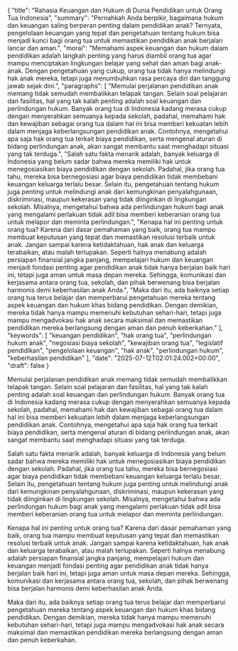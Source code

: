 {
  "title": "Rahasia Keuangan dan Hukum di Dunia Pendidikan untuk Orang Tua Indonesia",
  "summary": "Pernahkah Anda berpikir, bagaimana hukum dan keuangan saling berperan penting dalam pendidikan anak? Ternyata, pengelolaan keuangan yang tepat dan pengetahuan tentang hukum bisa menjadi kunci bagi orang tua untuk memastikan pendidikan anak berjalan lancar dan aman.",
  "moral": "Memahami aspek keuangan dan hukum dalam pendidikan adalah langkah penting yang harus diambil orang tua agar mampu menciptakan lingkungan belajar yang sehat dan aman bagi anak-anak. Dengan pengetahuan yang cukup, orang tua tidak hanya melindungi hak anak mereka, tetapi juga menumbuhkan rasa percaya diri dan tanggung jawab sejak dini.",
  "paragraphs": [
    "Memulai perjalanan pendidikan anak memang tidak semudah membalikkan telapak tangan. Selain soal pelajaran dan fasilitas, hal yang tak kalah penting adalah soal keuangan dan perlindungan hukum. Banyak orang tua di Indonesia kadang merasa cukup dengan menyerahkan semuanya kepada sekolah, padahal, memahami hak dan kewajiban sebagai orang tua dalam hal ini bisa memberi kekuatan lebih dalam menjaga keberlangsungan pendidikan anak. Contohnya, mengetahui apa saja hak orang tua terkait biaya pendidikan, serta mengenal aturan di bidang perlindungan anak, akan sangat membantu saat menghadapi situasi yang tak terduga.",
    "Salah satu fakta menarik adalah, banyak keluarga di Indonesia yang belum sadar bahwa mereka memiliki hak untuk menegosiasikan biaya pendidikan dengan sekolah. Padahal, jika orang tua tahu, mereka bisa bernegosiasi agar biaya pendidikan tidak membebani keuangan keluarga terlalu besar. Selain itu, pengetahuan tentang hukum juga penting untuk melindungi anak dari kemungkinan penyalahgunaan, diskriminasi, maupun kekerasan yang tidak diinginkan di lingkungan sekolah. Misalnya, mengetahui bahwa ada perlindungan hukum bagi anak yang mengalami perlakuan tidak adil bisa memberi keberanian orang tua untuk melapor dan meminta perlindungan.",
    "Kenapa hal ini penting untuk orang tua? Karena dari dasar pemahaman yang baik, orang tua mampu membuat keputusan yang tepat dan memastikan resolusi terbaik untuk anak. Jangan sampai karena ketidaktahuan, hak anak dan keluarga terabaikan, atau malah terlupakan. Seperti halnya menabung adalah persiapan finansial jangka panjang, mempelajari hukum dan keuangan menjadi fondasi penting agar pendidikan anak tidak hanya berjalan baik hari ini, tetapi juga aman untuk masa depan mereka. Sehingga, komunikasi dan kerjasama antara orang tua, sekolah, dan pihak berwenang bisa berjalan harmonis demi keberhasilan anak Anda.",
    "Maka dari itu, ada baiknya setiap orang tua terus belajar dan memperbarui pengetahuan mereka tentang aspek keuangan dan hukum khas bidang pendidikan. Dengan demikian, mereka tidak hanya mampu memenuhi kebutuhan sehari-hari, tetapi juga mampu mengadvokasi hak anak secara maksimal dan memastikan pendidikan mereka berlangsung dengan aman dan penuh keberkahan."
  ],
  "keywords": [
    "keuangan pendidikan",
    "hak orang tua",
    "perlindungan hukum anak",
    "negosiasi biaya sekolah",
    "kewajiban orang tua",
    "legislatif pendidikan",
    "pengelolaan keuangan",
    "hak anak",
    "perlindungan hukum",
    "keberhasilan pendidikan"
  ],
  "date": "2025-07-12T02:01:24.002+00:00",
  "draft": false
}

Memulai perjalanan pendidikan anak memang tidak semudah membalikkan telapak tangan.
 Selain soal pelajaran dan fasilitas, hal yang tak kalah penting adalah soal keuangan dan perlindungan hukum.
 Banyak orang tua di Indonesia kadang merasa cukup dengan menyerahkan semuanya kepada sekolah, padahal, memahami hak dan kewajiban sebagai orang tua dalam hal ini bisa memberi kekuatan lebih dalam menjaga keberlangsungan pendidikan anak.
 Contohnya, mengetahui apa saja hak orang tua terkait biaya pendidikan, serta mengenal aturan di bidang perlindungan anak, akan sangat membantu saat menghadapi situasi yang tak terduga.

Salah satu fakta menarik adalah, banyak keluarga di Indonesia yang belum sadar bahwa mereka memiliki hak untuk menegosiasikan biaya pendidikan dengan sekolah.
 Padahal, jika orang tua tahu, mereka bisa bernegosiasi agar biaya pendidikan tidak membebani keuangan keluarga terlalu besar.
 Selain itu, pengetahuan tentang hukum juga penting untuk melindungi anak dari kemungkinan penyalahgunaan, diskriminasi, maupun kekerasan yang tidak diinginkan di lingkungan sekolah.
 Misalnya, mengetahui bahwa ada perlindungan hukum bagi anak yang mengalami perlakuan tidak adil bisa memberi keberanian orang tua untuk melapor dan meminta perlindungan.

Kenapa hal ini penting untuk orang tua?
 Karena dari dasar pemahaman yang baik, orang tua mampu membuat keputusan yang tepat dan memastikan resolusi terbaik untuk anak.
 Jangan sampai karena ketidaktahuan, hak anak dan keluarga terabaikan, atau malah terlupakan.
 Seperti halnya menabung adalah persiapan finansial jangka panjang, mempelajari hukum dan keuangan menjadi fondasi penting agar pendidikan anak tidak hanya berjalan baik hari ini, tetapi juga aman untuk masa depan mereka.
 Sehingga, komunikasi dan kerjasama antara orang tua, sekolah, dan pihak berwenang bisa berjalan harmonis demi keberhasilan anak Anda.

Maka dari itu, ada baiknya setiap orang tua terus belajar dan memperbarui pengetahuan mereka tentang aspek keuangan dan hukum khas bidang pendidikan.
 Dengan demikian, mereka tidak hanya mampu memenuhi kebutuhan sehari-hari, tetapi juga mampu mengadvokasi hak anak secara maksimal dan memastikan pendidikan mereka berlangsung dengan aman dan penuh keberkahan.